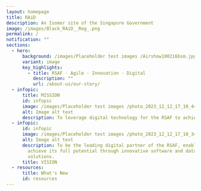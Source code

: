 ```yaml
---
layout: homepage
title: RAiD
description: An Isomer site of the Singapore Government
image: /images/Black_RAiD__Reg_.png
permalink: /
notification: ""
sections:
  - hero:
      background: /images/Placeholder test images /Airshow100216bsm.jpg
      variant: image
      key_highlights:
        - title: RSAF · Agile · Innovation · Digital
          description: ""
          url: /about-us/our-story/
  - infopic:
      title: MISSION
      id: infopic
      image: /images/Placeholder test images /photo_2023_12_12_17_10_44.jpg
      alt: Image alt text
      description: To leverage digital technology for the RSAF to achieve air dominance
  - infopic:
      id: infopic
      image: /images/Placeholder test images /photo_2023_12_12_17_10_34.jpg
      alt: Image alt text
      description: To be the leading digital partner of the RSAF, enabling it to
        achieve its full potential through innovative software and data
        solutions.
      title: VISION
  - resources:
      title: What's New
      id: resources
---
```

